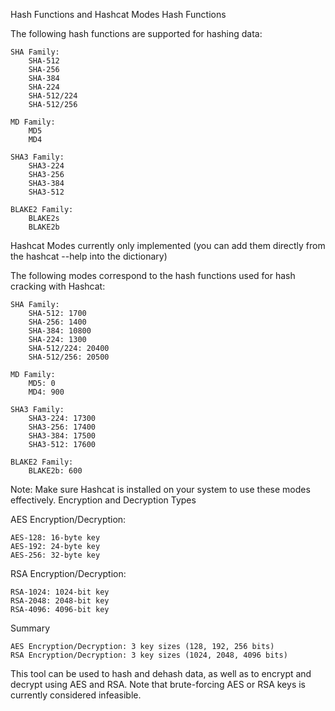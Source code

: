 Hash Functions and Hashcat Modes
Hash Functions

The following hash functions are supported for hashing data:

    SHA Family:
        SHA-512
        SHA-256
        SHA-384
        SHA-224
        SHA-512/224
        SHA-512/256

    MD Family:
        MD5
        MD4

    SHA3 Family:
        SHA3-224
        SHA3-256
        SHA3-384
        SHA3-512

    BLAKE2 Family:
        BLAKE2s
        BLAKE2b


Hashcat Modes currently only implemented (you can add them directly from the hashcat --help into the dictionary)

The following modes correspond to the hash functions used for hash cracking with Hashcat:

    SHA Family:
        SHA-512: 1700
        SHA-256: 1400
        SHA-384: 10800
        SHA-224: 1300
        SHA-512/224: 20400
        SHA-512/256: 20500

    MD Family:
        MD5: 0
        MD4: 900

    SHA3 Family:
        SHA3-224: 17300
        SHA3-256: 17400
        SHA3-384: 17500
        SHA3-512: 17600

    BLAKE2 Family:
        BLAKE2b: 600

Note: Make sure Hashcat is installed on your system to use these modes effectively.
Encryption and Decryption Types

AES Encryption/Decryption:

    AES-128: 16-byte key
    AES-192: 24-byte key
    AES-256: 32-byte key

RSA Encryption/Decryption:

    RSA-1024: 1024-bit key
    RSA-2048: 2048-bit key
    RSA-4096: 4096-bit key

Summary

    AES Encryption/Decryption: 3 key sizes (128, 192, 256 bits)
    RSA Encryption/Decryption: 3 key sizes (1024, 2048, 4096 bits)

This tool can be used to hash and dehash data, as well as to encrypt and decrypt using AES and RSA. Note that brute-forcing AES or RSA keys is currently considered infeasible.
